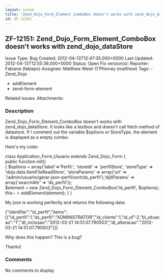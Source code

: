 ```yaml
---
layout: issue
title: "Zend_Dojo_Form_Element_ComboBox doesn't works with zend_dojo_dataStore"
id: ZF-12151
---
```


ZF-12151: Zend\_Dojo\_Form\_Element\_ComboBox doesn't works with zend\_dojo\_dataStore
--------------------------------------------------------------------------------------

 Issue Type: Bug Created: 2012-04-13T12:47:35.000+0000 Last Updated: 2012-04-13T12:55:36.000+0000 Status: Open Fix version(s): 
 Reporter:  Fabiane (fabiapo)  Assignee:  Matthew Weier O'Phinney (matthew)  Tags: - Zend\_Dojo
- addElement
- zend-form-element
 
 Related issues: 
 Attachments: 
### Description

Zend\_Dojo\_Form\_Element\_ComboBox doesn't works with zend\_dojo\_dataStore. It looks like a textbox and doesn't call fetch method of datastore. If I comment out the variable $options or StoreType, the element is displayed as a empty combo.

Here's my code:

class Application\_Form\_Usuario extends Zend\_Dojo\_Form {  
 public function init()  
 { $options = array('label'=>'Perfil:', 'storeId' => 'perfilStore', 'storeType' => 'dojo.data.ItemFileReadStore', 'storeParams' => array('url' => '/admin/usuario/gerar-json-perfil/sort/ds\_perfil'),'dijitParams' => array('searchAttr' => 'ds\_perfil'));  
 $element = new Zend\_Dojo\_Form\_Element\_ComboBox('id\_perfil', $options); $this->addElement($element); } }

My json is working perfectly and returns the following data:

{"identifier":"id\_perfil","items":[{"id\_perfil":1,"ds\_perfil":"ADMINISTRATOR","id\_cliente":1,"id\_uf":2,"bl\_situacao":"1","dt\_inclusao":"2012-03-21 14:51:07.790503","dt\_alteracao":"2012-03-21 14:51:07.790503"}]}

Why does this happen? This is a bug?

Thanks!

 

 

### Comments

No comments to display